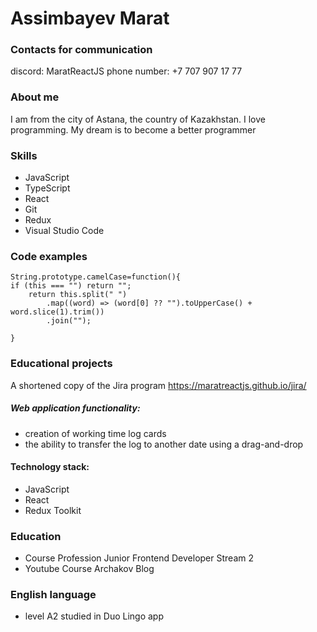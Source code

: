 # Assimbayev Marat

### Contacts for communication

discord: MaratReactJS
phone number: +7 707 907 17 77

### About me

I am from the city of Astana, the country of Kazakhstan.
I love programming.
My dream is to become a better programmer

### Skills

- JavaScript
- TypeScript
- React
- Git
- Redux
- Visual Studio Code

### Code examples

```
String.prototype.camelCase=function(){
if (this === "") return "";
	return this.split(" ")
		.map((word) => (word[0] ?? "").toUpperCase() + word.slice(1).trim())
		.join("");

}
```

### Educational projects

A shortened copy of the Jira program https://maratreactjs.github.io/jira/

##### Web application functionality:

- creation of working time log cards
- the ability to transfer the log to another date using a drag-and-drop

#### Technology stack:

- JavaScript
- React
- Redux Toolkit

### Education

- Course Profession Junior Frontend Developer Stream 2
- Youtube Course Archakov Blog

### English language

- level A2
  studied in Duo Lingo app
